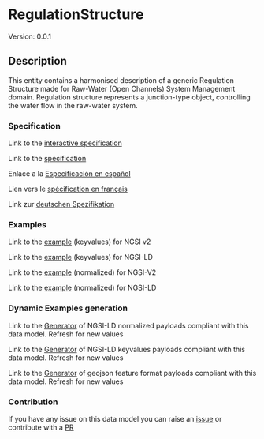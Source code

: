 # RegulationStructure
Version: 0.0.1

## Description 

This entity contains a harmonised description of a generic Regulation Structure made for Raw-Water (Open Channels) System Management domain. Regulation structure represents a junction-type object, controlling the water flow in the raw-water system.
### Specification

Link to the [interactive specification](https://swagger.lab.fiware.org/?url=https://raw.githubusercontent.com/smart-data-models/dataModel.OpenChannelManagement/master/RegulationStructure/swagger.yaml)

Link to the [specification](https://github.com/smart-data-models/dataModel.OpenChannelManagement/blob/master/RegulationStructure/doc/spec.md)

Enlace a la [Especificación en español](https://github.com/smart-data-models/dataModel.OpenChannelManagement/blob/master/RegulationStructure/doc/spec_ES.md)

Lien vers le [spécification en français](https://github.com/smart-data-models/dataModel.OpenChannelManagement/blob/master/RegulationStructure/doc/spec_FR.md)

Link zur [deutschen Spezifikation](https://github.com/smart-data-models/dataModel.OpenChannelManagement/blob/master/RegulationStructure/doc/spec_DE.md)
### Examples

Link to the [example](https://github.com/smart-data-models/dataModel.OpenChannelManagement/blob/master/RegulationStructure/examples/example.json) (keyvalues) for NGSI v2

Link to the [example](https://github.com/smart-data-models/dataModel.OpenChannelManagement/blob/master/RegulationStructure/examples/example.jsonld) (keyvalues) for NGSI-LD

Link to the [example](https://github.com/smart-data-models/dataModel.OpenChannelManagement/blob/master/RegulationStructure/examples/example-normalized.json) (normalized) for NGSI-V2

Link to the [example](https://github.com/smart-data-models/dataModel.OpenChannelManagement/blob/master/RegulationStructure/examples/example-normalized.jsonld) (normalized) for NGSI-LD
### Dynamic Examples generation

Link to the [Generator](https://smartdatamodels.org/extra/ngsi-ld_generator.php?schemaUrl=https://raw.githubusercontent.com/smart-data-models/dataModel.OpenChannelManagement/master/RegulationStructure/schema.json&email=info@smartdatamodels.org) of NGSI-LD normalized payloads compliant with this data model. Refresh for new values

Link to the [Generator](https://smartdatamodels.org/extra/ngsi-ld_generator_keyvalues.php?schemaUrl=https://raw.githubusercontent.com/smart-data-models/dataModel.OpenChannelManagement/master/RegulationStructure/schema.json&email=info@smartdatamodels.org) of NGSI-LD keyvalues payloads compliant with this data model. Refresh for new values

Link to the [Generator](https://smartdatamodels.org/extra/geojson_features_generator_v1.0.php?schemaUrl=https://raw.githubusercontent.com/smart-data-models/dataModel.OpenChannelManagement/master/RegulationStructure/schema.json&email=info@smartdatamodels.org) of geojson feature format payloads compliant with this data model. Refresh for new values
### Contribution

 If you have any issue on this data model you can raise an [issue](https://github.com/smart-data-models/dataModel.OpenChannelManagement/issues)  or contribute with a [PR](https://github.com/smart-data-models/dataModel.OpenChannelManagement/pulls)